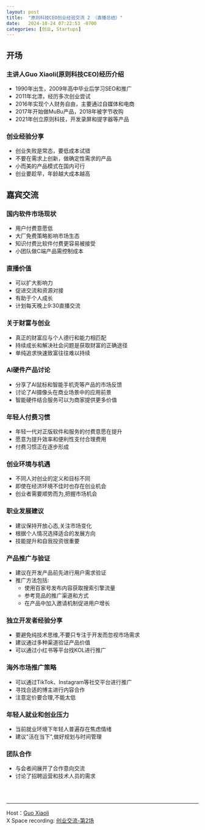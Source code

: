 ```yaml
---
layout: post
title:  "原则科技CEO创业经验交流 2 （直播总结）"
date:   2024-10-24 07:22:53 -0700
categories: [创业, Startups]
---
```


## 开场
### 主讲人Guo Xiaoli(原则科技CEO)经历介绍
- 1990年出生，2009年高中毕业后学习SEO和推广
- 2011年北漂，经历多次创业尝试
- 2016年实现个人财务自由，主要通过自媒体和电商
- 2017年开始做MuBu产品，2018年被字节收购
- 2021年创立原则科技，开发录屏和提字器等产品

### 创业经验分享
- 创业失败是常态，要低成本试错
- 不要在需求上创新，做确定性需求的产品
- 小而美的产品模式在国内可行
- 创业要趁早，年龄越大成本越高

## 嘉宾交流
### 国内软件市场现状
- 用户付费意愿低
- 大厂免费策略影响市场生态
- 知识付费比软件付费更容易被接受
- 小团队做C端产品需控制成本

### 直播价值
- 可以扩大影响力
- 促进交流和资源对接
- 有助于个人成长
- 计划每天晚上9:30直播交流

### 关于财富与创业
- 真正的财富应与个人德行和能力相匹配
- 持续成长和解决社会问题是获取财富的正确途径
- 单纯追求快速致富往往难以持续

### AI硬件产品讨论
- 分享了AI鼠标和智能手机壳等产品的市场反馈
- 讨论了AI摄像头在商业场景中的应用前景
- 智能硬件结合服务可以为商家提供更多价值

### 年轻人付费习惯
- 年轻一代对正版软件和服务的付费意愿在提升
- 愿意为提升效率和便利性支付合理费用
- 付费习惯正在逐步形成

### 创业环境与机遇
- 不同人对创业的定义和目标不同
- 即使在经济环境不佳时也存在创业机会
- 创业者需要顺势而为,把握市场机会

### 职业发展建议
- 建议保持开放心态,关注市场变化
- 根据个人情况选择适合的发展方向
- 技能提升和自我投资很重要

### 产品推广与验证
- 建议在开发产品前先进行用户需求验证
- 推广方法包括:
  - 使用百家号发布内容获取搜索引擎流量
  - 参考竞品的推广渠道和方式
  - 在产品中加入邀请机制促进用户增长

### 独立开发者经验分享
- 要避免纯技术思维,不要只专注于开发而忽视市场需求
- 建议通过多种渠道验证产品价值
- 可以通过小红书等平台找KOL进行推广

### 海外市场推广策略
- 可以通过TikTok、Instagram等社交平台进行推广
- 寻找合适的博主进行内容合作
- 注意定价要合理,不能太低

### 年轻人就业和创业压力
- 当前就业环境下年轻人普遍存在焦虑情绪
- 建议"活在当下",做好规划与时间管理

### 团队合作
- 与会者间展开了合作意向交流
- 讨论了招聘运营和技术人员的需求


<br>
<br>

---

Host：[Guo Xiaoli](https://x.com/Guoxiaoli0)  
X Space recording: [创业交流-第2场](https://x.com/i/spaces/1YqGovWOXyyKv)
